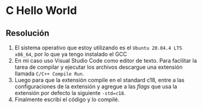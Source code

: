 # C Hello World

## Resolución

1. El sistema operativo que estoy utilizando es el `Ubuntu 20.04.4 LTS x86_64`, por lo que ya tengo instalado el GCC
2. En mi caso uso Visual Studio Code como editor de texto. Para facilitar la tarea de compilar y ejecutar los archivos descargue una extensión llamada `C/C++ Compile Run`.
3. Luego para que la extensión compile en el standard c18, entre a las configuraciones de la extensión y agregue a las *flags* que usa la extensión por defecto la siguiente `-std=c18`.
4. Finalmente escribí el código y lo compilé.